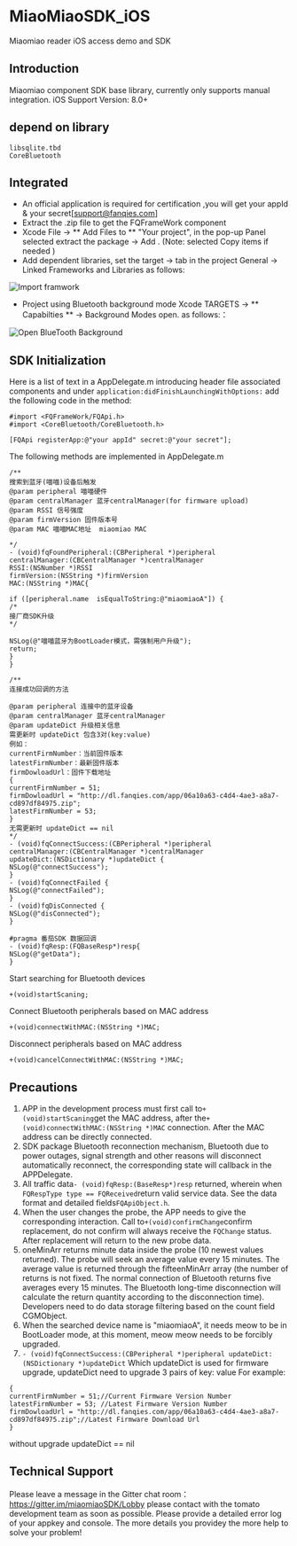 # MiaoMiaoSDK_iOS
Miaomiao reader iOS access demo and SDK

## Introduction
Miaomiao component SDK base library, currently only supports manual integration. iOS Support Version: 8.0+

## depend on  library
```
libsqlite.tbd
CoreBluetooth
```
## Integrated
- An official application is required for certification ,you will get your appId & your secret[support@fanqies.com]
- Extract the .zip file to get the FQFrameWork component
- Xcode File -> ** Add Files to ** "Your project", in the pop-up Panel selected extract the package -> Add . (Note: selected Copy items if needed )
- Add dependent libraries, set the target -> tab in the project General -> Linked Frameworks and Libraries as
follows:

![Import framwork](https://static.oschina.net/uploads/img/201711/02175110_FK4p.png "add Libraries")

- Project using Bluetooth background mode Xcode TARGETS -> ** Capabilties ** -> Background Modes open. as
follows:：

![Open BlueTooth Background](https://static.oschina.net/uploads/img/201711/03144056_WRpF.png "Background Modes")

## SDK Initialization
Here is a list of text in a AppDelegate.m introducing header file associated components and under  ```application:didFinishLaunchingWithOptions:``` add the following code in the method:
```
#import <FQFrameWork/FQApi.h>
#import <CoreBluetooth/CoreBluetooth.h>
```
```
[FQApi registerApp:@"your appId" secret:@"your secret"];
```
The following methods are implemented in AppDelegate.m
```
/**
搜索到蓝牙(喵喵)设备后触发
@param peripheral 喵喵硬件
@param centralManager 蓝牙centralManager(for firmware upload)
@param RSSI 信号强度
@param firmVersion 固件版本号
@param MAC 喵喵MAC地址  miaomiao MAC

*/
- (void)fqFoundPeripheral:(CBPeripheral *)peripheral
centralManager:(CBCentralManager *)centralManager
RSSI:(NSNumber *)RSSI
firmVersion:(NSString *)firmVersion
MAC:(NSString *)MAC{

if ([peripheral.name  isEqualToString:@"miaomiaoA"]) {
/*
接厂商SDK升级
*/

NSLog(@"喵喵蓝牙为BootLoader模式，需强制用户升级");
return;
}
}

/**
连接成功回调的方法

@param peripheral 连接中的蓝牙设备
@param centralManager 蓝牙centralManager
@param updateDict 升级相关信息
需更新时 updateDict 包含3对(key:value)
例如：
currentFirmNumber：当前固件版本
latestFirmNumber：最新固件版本
firmDowloadUrl：固件下载地址
{
currentFirmNumber = 51;
firmDowloadUrl = "http://dl.fanqies.com/app/06a10a63-c4d4-4ae3-a8a7-cd897df84975.zip";
latestFirmNumber = 53;
}
无需更新时 updateDict == nil
*/
- (void)fqConnectSuccess:(CBPeripheral *)peripheral
centralManager:(CBCentralManager *)centralManager
updateDict:(NSDictionary *)updateDict {
NSLog(@"connectSuccess");
}
- (void)fqConnectFailed {
NSLog(@"connectFailed");
}
- (void)fqDisConnected {
NSLog(@"disConnected");
}

#pragma 番茄SDK 数据回调
- (void)fqResp:(FQBaseResp*)resp{
NSLog(@"getData");
}
```
Start searching for Bluetooth devices
```
+(void)startScaning;
```
Connect Bluetooth peripherals based on MAC address
```
+(void)connectWithMAC:(NSString *)MAC;
```
Disconnect peripherals based on MAC address
```
+(void)cancelConnectWithMAC:(NSString *)MAC;
```
## Precautions
1. APP in the development process must first call to```+(void)startScaning```get the MAC address, after the```+(void)connectWithMAC:(NSString *)MAC``` connection. After the MAC address can be directly connected.
2. SDK package Bluetooth reconnection mechanism, Bluetooth due to power outages, signal strength and other reasons will disconnect automatically reconnect, the corresponding state will callback in the APPDelegate.
3. All traffic data```- (void)fqResp:(BaseResp*)resp``` returned, wherein when  ```FQRespType type == FQReceived```return valid service data. See the data format and detailed fields```FQApiObject.h```.
4. When the user changes the probe, the APP needs to give the corresponding interaction. Call to```+(void)confirmChange```confirm replacement, do not confirm will always receive the  ```FQChange``` status. After replacement will return to the new probe data.
5. oneMinArr returns minute data inside the probe (10 newest values ​​returned). The probe will seek an average value every 15 minutes. The average value is returned through the fifteenMinArr array (the number of returns is not fixed. The normal connection of Bluetooth returns five averages every 15 minutes. The Bluetooth long-time disconnection will calculate the return quantity according to the disconnection time). Developers need to do data storage filtering based on the count field CGMObject.
6. When the searched device name is "miaomiaoA", it needs meow to be in BootLoader mode, at this moment, meow meow needs to be forcibly upgraded.
7. ```- (void)fqConnectSuccess:(CBPeripheral *)peripheral updateDict:(NSDictionary *)updateDict``` Which updateDict is used for firmware upgrade, updateDict need to upgrade 3 pairs of key: value
For example:
```
{
currentFirmNumber = 51;//Current Firmware Version Number
latestFirmNumber = 53; //Latest Firmware Version Number
firmDowloadUrl = "http://dl.fanqies.com/app/06a10a63-c4d4-4ae3-a8a7-cd897df84975.zip";//Latest Firmware Download Url
}
```
without upgrade updateDict == nil


## Technical Support
Please leave a message in the Gitter chat room：https://gitter.im/miaomiaoSDK/Lobby
please contact with the tomato development team as soon as possible. Please provide a detailed error log of your appkey and console. The more details you providey the more help to solve your problem!

